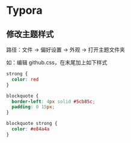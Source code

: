 # Typora

## 修改主题样式

路径：文件 -> 偏好设置 -> 外观 -> 打开主题文件夹

如：编辑 github.css，在末尾加上如下样式

```css
strong {
  color: red
}

blockquote {
  border-left: 4px solid #5cb85c;
  padding: 0 15px;
}

blockquote strong {
  color: #e84a4a
}
```
